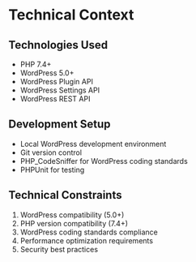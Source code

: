 # Technical Context

## Technologies Used
- PHP 7.4+
- WordPress 5.0+
- WordPress Plugin API
- WordPress Settings API
- WordPress REST API

## Development Setup
- Local WordPress development environment
- Git version control
- PHP_CodeSniffer for WordPress coding standards
- PHPUnit for testing

## Technical Constraints
1. WordPress compatibility (5.0+)
2. PHP version compatibility (7.4+)
3. WordPress coding standards compliance
4. Performance optimization requirements
5. Security best practices 